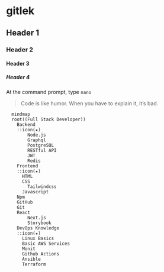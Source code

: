 # gitlek

## Header 1

### Header 2

#### Header 3

##### Header 4

At the command prompt, type `nano`

> Code is like humor. When you have to explain it, it’s bad.

```mermaid
  mindmap
  root((Full Stack Developer))
    Backend
    ::icon(★)
        Node.js
        Graphql
        PostgreSQL
        RESTful API
        JWT
        Redis
    Frontend
    ::icon(★)
      HTML
      CSS
        Tailwindcss
      Javascript
    Npm
    GitHub
    Git
    React
        Next.js
        Storybook
    DevOps Knowledge
    ::icon(★)
      Linux Basics
      Basic AWS Services
      Monit
      Github Actions
      Ansible
      Terraform
```
